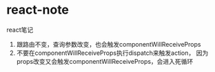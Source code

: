 # react-note
react笔记
1. 跟路由不变，查询参数改变，也会触发componentWillReceiveProps
2. 不要在componentWillReceiveProps执行dispatch来触发action， 因为props改变又会触发componentWillReceiveProps，会进入死循环
  